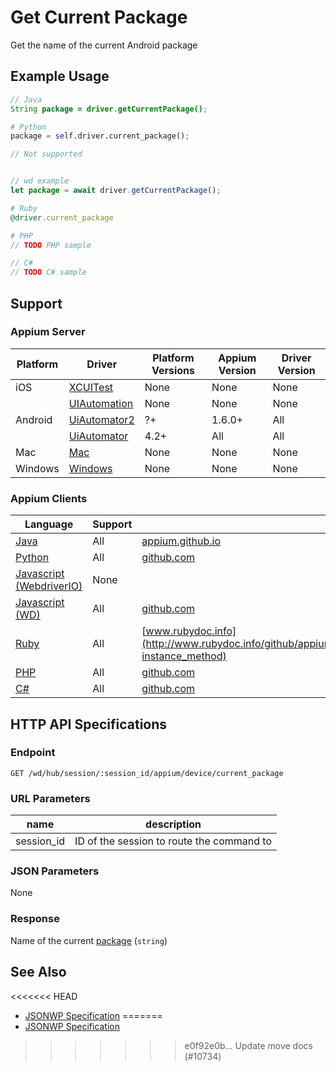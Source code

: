 # Get Current Package

Get the name of the current Android package
## Example Usage

```java
// Java
String package = driver.getCurrentPackage();

```

```python
# Python
package = self.driver.current_package();

```

```javascript
// Not supported


// wd example
let package = await driver.getCurrentPackage();

```

```ruby
# Ruby
@driver.current_package

```

```php
# PHP
// TODO PHP sample

```

```csharp
// C#
// TODO C# sample

```



## Support

### Appium Server

|Platform|Driver|Platform Versions|Appium Version|Driver Version|
|--------|----------------|------|--------------|--------------|
| iOS | [XCUITest](/docs/en/drivers/ios-xcuitest.md) | None | None | None |
|  | [UIAutomation](/docs/en/drivers/ios-uiautomation.md) | None | None | None |
| Android | [UiAutomator2](/docs/en/drivers/android-uiautomator2.md) | ?+ | 1.6.0+ | All |
|  | [UiAutomator](/docs/en/drivers/android-uiautomator.md) | 4.2+ | All | All |
| Mac | [Mac](/docs/en/drivers/mac.md) | None | None | None |
| Windows | [Windows](/docs/en/drivers/windows.md) | None | None | None |

### Appium Clients

|Language|Support|Documentation|
|--------|-------|-------------|
|[Java](https://github.com/appium/java-client/releases/latest)| All |  [appium.github.io](http://appium.github.io/java-client/io/appium/java_client/android/StartsActivity.html#getCurrentPackage--)  |
|[Python](https://github.com/appium/python-client/releases/latest)| All |  [github.com](https://github.com/appium/python-client/blob/master/appium/webdriver/webdriver.py#L453)  |
|[Javascript (WebdriverIO)](http://webdriver.io/index.html)| None |  |
|[Javascript (WD)](https://github.com/admc/wd/releases/latest)| All |  [github.com](https://github.com/admc/wd/blob/master/lib/commands.js#L2526)  |
|[Ruby](https://github.com/appium/ruby_lib/releases/latest)| All |  [www.rubydoc.info](http://www.rubydoc.info/github/appium/ruby_lib_core/Appium/Core/Device#current_package-instance_method)  |
|[PHP](https://github.com/appium/php-client/releases/latest)| All |  [github.com](https://github.com/appium/php-client/)  |
|[C#](https://github.com/appium/appium-dotnet-driver/releases/latest)| All |  [github.com](https://github.com/appium/appium-dotnet-driver/)  |

## HTTP API Specifications

### Endpoint

`GET /wd/hub/session/:session_id/appium/device/current_package`

### URL Parameters

|name|description|
|----|-----------|
|session_id|ID of the session to route the command to|

### JSON Parameters

None

### Response

Name of the current [package](https://developer.android.com/reference/java/lang/Package.html) (`string`)

## See Also

<<<<<<< HEAD
* [JSONWP Specification](https://github.com/appium/appium-base-driver/blob/master/lib/protocol/routes.js#L398)
=======
* [JSONWP Specification](https://github.com/appium/appium-base-driver/blob/master/lib/protocol/routes.js#L369)
>>>>>>> e0f92e0b... Update move docs (#10734)
